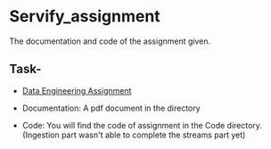 # Servify_assignment
The documentation and code of the assignment given.

## Task- 
- [Data Engineering Assignment](https://github.com/servify/data-eng-assignment/)

- Documentation: A pdf document in the directory

- Code: You will find the code of assignment in the Code directory.(Ingestion part wasn't able to complete the streams part yet)
